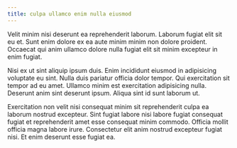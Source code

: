 ```yaml
---
title: culpa ullamco enim nulla eiusmod
---
```


Velit minim nisi deserunt ea reprehenderit laborum. Laborum fugiat elit sit eu et. Sunt enim dolore ex ea aute minim minim non dolore proident. Occaecat qui anim ullamco dolore nulla fugiat elit sit minim excepteur in enim fugiat.

Nisi ex ut sint aliquip ipsum duis. Enim incididunt eiusmod in adipisicing voluptate eu sint. Nulla duis pariatur officia dolor tempor. Qui exercitation sit tempor ad eu amet. Ullamco minim est exercitation adipisicing nulla. Deserunt anim sint deserunt ipsum. Aliqua sint id sunt laborum ut.

Exercitation non velit nisi consequat minim sit reprehenderit culpa ea laborum nostrud excepteur. Sint fugiat labore nisi labore fugiat consequat fugiat et reprehenderit amet esse consequat minim commodo. Officia mollit officia magna labore irure. Consectetur elit anim nostrud excepteur fugiat nisi. Et enim deserunt esse fugiat ea.